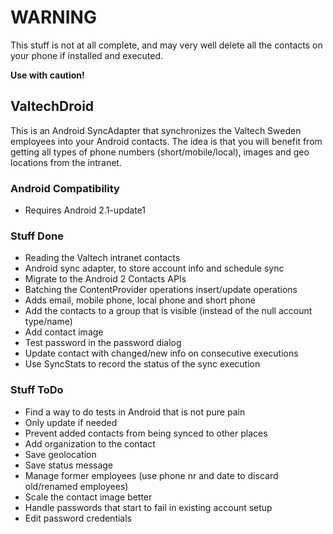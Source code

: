 # WARNING
This stuff is not at all complete, and may very well delete all the contacts on your phone if installed and executed.

**Use with caution!**

## ValtechDroid
This is an Android SyncAdapter that synchronizes the Valtech Sweden employees into your Android contacts.
The idea is that you will benefit from getting all types of phone numbers (short/mobile/local), images and geo locations from the intranet.

### Android Compatibility
* Requires Android 2.1-update1

### Stuff Done
* Reading the Valtech intranet contacts
* Android sync adapter, to store account info and schedule sync
* Migrate to the Android 2 Contacts APIs
* Batching the ContentProvider operations insert/update operations
* Adds email, mobile phone, local phone and short phone
* Add the contacts to a group that is visible (instead of the null account type/name)
* Add contact image
* Test password in the password dialog
* Update contact with changed/new info on consecutive executions
* Use SyncStats to record the status of the sync execution

### Stuff ToDo
* Find a way to do tests in Android that is not pure pain
* Only update if needed
* Prevent added contacts from being synced to other places
* Add organization to the contact
* Save geolocation
* Save status message
* Manage former employees (use phone nr and date to discard old/renamed employees)
* Scale the contact image better
* Handle passwords that start to fail in existing account setup
* Edit password credentials
